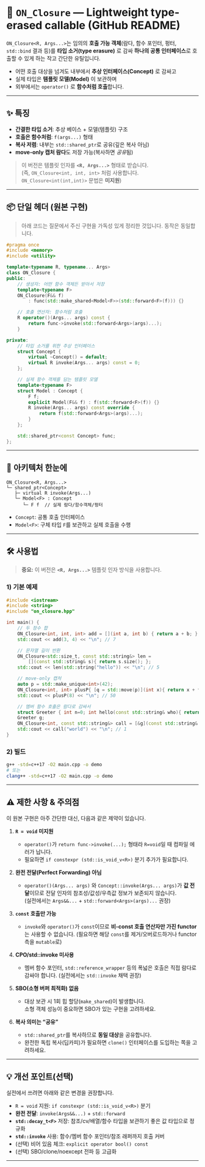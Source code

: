 # 🧰 `ON_Closure` — Lightweight type-erased callable (GitHub README)

`ON_Closure<R, Args...>`는 임의의 **호출 가능 객체**(람다, 함수 포인터, 펑터, `std::bind` 결과 등)를 **타입 소거(type erasure)** 로 감싸 **하나의 공통 인터페이스**로 호출할 수 있게 하는 작고 간단한 유틸입니다.

- 어떤 호출 대상을 넘겨도 내부에서 **추상 인터페이스(Concept)** 로 감싸고
- 실제 타입은 **템플릿 모델(Model<F>)** 이 보관하며
- 외부에서는 `operator()` 로 **함수처럼 호출**합니다.

---

## ✨ 특징

- **간결한 타입 소거**: 추상 베이스 + 모델(템플릿) 구조
- **호출은 함수처럼**: `f(args...)` 형태
- **복사 저렴**: 내부는 `std::shared_ptr`로 공유(깊은 복사 아님)
- **move-only 캡처 람다**도 저장 가능(복사하면 *공유*됨)

> 이 버전은 템플릿 인자를 **`<R, Args...>`** 형태로 받습니다.  
> (즉, `ON_Closure<int, int, int>` 처럼 사용합니다. `ON_Closure<int(int,int)>` 문법은 **미지원**)

---

## 📦 단일 헤더 (원본 구현)

> 아래 코드는 질문에서 주신 구현을 가독성 있게 정리한 것입니다. 동작은 동일합니다.

```cpp
#pragma once
#include <memory>
#include <utility>

template<typename R, typename... Args>
class ON_Closure {
public:
    // 생성자: 어떤 함수 객체든 받아서 저장
    template<typename F>
    ON_Closure(F&& f)
        : func(std::make_shared<Model<F>>(std::forward<F>(f))) {}

    // 호출 연산자: 함수처럼 호출
    R operator()(Args... args) const {
        return func->invoke(std::forward<Args>(args)...);
    }

private:
    // 타입 소거를 위한 추상 인터페이스
    struct Concept {
        virtual ~Concept() = default;
        virtual R invoke(Args... args) const = 0;
    };

    // 실제 함수 객체를 담는 템플릿 모델
    template<typename F>
    struct Model : Concept {
        F f;
        explicit Model(F&& f) : f(std::forward<F>(f)) {}
        R invoke(Args... args) const override {
            return f(std::forward<Args>(args)...);
        }
    };

    std::shared_ptr<const Concept> func;
};
```

---

## 🧠 아키텍처 한눈에

```
ON_Closure<R, Args...>
└─ shared_ptr<Concept>
   ├─ virtual R invoke(Args...)
   └─ Model<F> : Concept
      └─ F f  // 실제 람다/함수객체/펑터
```

- `Concept`: 공통 호출 인터페이스
- `Model<F>`: 구체 타입 `F`를 보관하고 실제 호출을 수행

---

## 🛠 사용법

> **중요:** 이 버전은 **`<R, Args...>`** 템플릿 인자 방식을 사용합니다.

### 1) 기본 예제

```cpp
#include <iostream>
#include <string>
#include "on_closure.hpp"

int main() {
    // 두 정수 합
    ON_Closure<int, int, int> add = [](int a, int b) { return a + b; };
    std::cout << add(3, 4) << "\n"; // 7

    // 문자열 길이 반환
    ON_Closure<std::size_t, const std::string&> len =
        [](const std::string& s){ return s.size(); };
    std::cout << len(std::string("hello")) << "\n"; // 5

    // move-only 캡처
    auto p = std::make_unique<int>(42);
    ON_Closure<int, int> plusP{ [q = std::move(p)](int x){ return x + *q; } };
    std::cout << plusP(8) << "\n"; // 50

    // 멤버 함수 호출은 람다로 감싸서
    struct Greeter { int n=0; int hello(const std::string& who){ return ++n, (std::cout<<"hi "<<who<<"\n", n); } };
    Greeter g;
    ON_Closure<int, const std::string&> call = [&g](const std::string& w){ return g.hello(w); };
    std::cout << call("world") << "\n"; // 1
}
```

### 2) 빌드

```bash
g++ -std=c++17 -O2 main.cpp -o demo
# 또는
clang++ -std=c++17 -O2 main.cpp -o demo
```

---

## ⚠️ 제한 사항 & 주의점

이 원본 구현은 아주 간단한 대신, 다음과 같은 제약이 있습니다.

1. **`R = void` 미지원**
   - `operator()`가 `return func->invoke(...);` 형태라 `R=void`일 때 컴파일 에러가 납니다.
   - 필요하면 `if constexpr (std::is_void_v<R>)` 분기 추가가 필요합니다.

2. **완전 전달(Perfect Forwarding) 아님**
   - `operator()(Args... args)` 와 `Concept::invoke(Args... args)`가 **값 전달**이므로
     전달 인자의 참조성/값성/우측값 정보가 보존되지 않습니다.  
     (실전에서는 `Args&&...` + `std::forward<Args>(args)...` 권장)

3. **`const` 호출만 가능**
   - `invoke`와 `operator()`가 `const`이므로 **비-const 호출 연산자만 가진 functor**는 사용할 수 없습니다.
     (필요하면 해당 `const`를 제거/오버로드하거나 functor 측을 `mutable`로)

4. **CPO/std::invoke 미사용**
   - 멤버 함수 포인터, `std::reference_wrapper` 등의 폭넓은 호출은 직접 람다로 감싸야 합니다.
     (실전에서는 `std::invoke` 채택 권장)

5. **SBO(소형 버퍼 최적화) 없음**
   - 대상 보관 시 1회 힙 할당(`make_shared`)이 발생합니다.  
     소형 객체 성능이 중요하면 SBO가 있는 구현을 고려하세요.

6. **복사 의미는 “공유”**
   - `std::shared_ptr`를 복사하므로 **동일 대상**을 공유합니다.
   - 완전한 독립 복사(딥카피)가 필요하면 `clone()` 인터페이스를 도입하는 쪽을 고려하세요.

---

## 💡 개선 포인트(선택)

실전에서 쓰려면 아래와 같은 변경을 권장합니다.

- `R = void` 지원: `if constexpr (std::is_void_v<R>)` 분기
- **완전 전달**: `invoke(Args&&...)` + `std::forward`
- **`std::decay_t<F>`** 저장: 참조/cv/배열/함수 타입을 보관하기 좋은 값 타입으로 정규화
- **`std::invoke`** 사용: 함수/멤버 함수 포인터/참조 래퍼까지 호출 커버
- (선택) 비어 있음 체크: `explicit operator bool() const`
- (선택) SBO/clone/noexcept 전파 등 고급화

---

